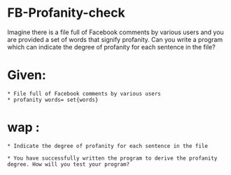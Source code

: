 # FB-Profanity-check
Imagine there is a file full of Facebook comments by various users and you are provided a set of words that signify profanity. Can you write a program which can indicate the degree of profanity for each sentence in the file?

# Given:

    * File full of Facebook comments by various users
    * profanity words= set{words}

# wap :

    * Indicate the degree of profanity for each sentence in the file

    * You have successfully written the program to derive the profanity degree. How will you test your program?
